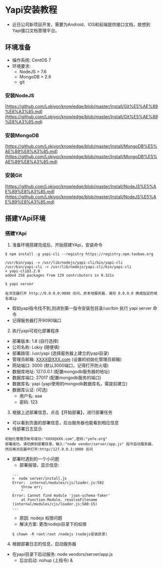# Yapi安装教程
* 近日公司新项目开发，需要为Android、IOS和前端提供接口文档，故想到Yapi接口文档管理平台。
## 环境准备
* 操作系统: CentOS 7
* 环境要求:
    + NodeJS > 7.6
    + MongoDB > 2.6
    + git
### 安装NodeJS
[https://github.com/Lokiyor/knowledge/blob/master/Install/Git%E5%AE%89%E8%A3%85.md](https://github.com/Lokiyor/knowledge/blob/master/Install/Git%E5%AE%89%E8%A3%85.md)
### 安装MongoDB
[https://github.com/Lokiyor/knowledge/blob/master/Install/MongoDB%E5%AE%89%E8%A3%85.md](https://github.com/Lokiyor/knowledge/blob/master/Install/MongoDB%E5%AE%89%E8%A3%85.md)
### 安装Git
[https://github.com/Lokiyor/knowledge/blob/master/Install/NodeJS%E5%AE%89%E8%A3%85.md](https://github.com/Lokiyor/knowledge/blob/master/Install/NodeJS%E5%AE%89%E8%A3%85.md)
## 搭建YApi环境
### 搭建YApi
1. 准备环境搭建完成后，开始搭建YApi，安装命令
```
$ npm install -g yapi-cli --registry https://registry.npm.taobao.org

/usr/bin/yapi -> /usr/lib/nodejs/yapi-cli/bin/yapi-cli
/usr/bin/yapi-cli -> /usr/lib/nodejs/yapi-cli/bin/yapi-cli
+ yapi-cli@1.2.8
added 256 packages from 129 contributors in 9.321s

$ yapi server

在浏览器打开 http://0.0.0.0:9090 访问。非本地服务器，请将 0.0.0.0 换成指定的域名或ip
```
* 假如yapi指令找不到,则进到第一指令安装包目录/usr/bin 执行 yapi server 命令
* 记得服务器打开9090端口
2. 执行yapi可视化部署程序
* 部署版本: 1.8 (自行选择)
* 公司名称: Lokiy (随便填)
* 部署路径: /usr/yapi (选择服务器上建立的yapi目录)
* 管理员邮箱: XXXX@XXX.com (设置的初始化管理员邮箱)
* 网站端口: 3000 (默认3000端口，记得打开防火墙)
* 数据库地址: 127.0.0.1 (配置mongodb服务器的地址)
* 数据库端口: 27017 (配置mongodb服务的端口)
* 数据库名: yapi (yapi使用的mongodb数据库名，需提前建立)
* 数据库认证: (可选)
    * 用户名: aaa
    * 密码: 123
3. 根据上述部署信息，点击【开始部署】，进行部署任务
* 可以看到页面的部署信息，后台服务器也能看到相应信息
* 待部署日志显示
```
初始化管理员帐号成功:"XXXX@XXX.com",密码:"ymfe.org"
部署成功，请切换到部署目录，输入:"node vendor/server/app.js" 指令启动服务器，然后再浏览器中打开:http//127.0.0.1:3000 访问 
```
* 部署时遇到的一个小问题
    * 部署报错，显示信息:
    ```
    ...
    >  node server/install.js
    Error:  internal/modules/cjs/loader.js:582
        throw err;
        ^
    Error: Cannot find module 'json-schema-faker'
        at Function.Module._resolveFilename (internal/modules/cjs/loader.js:580:15)
    ...
    ```
    * 原因: nodejs 权限问题
    * 解决方案: 更改nodejs目录下的权限
    ```
    $ chown -R root:root /nodejs (nodejs安装目录)
    ```
4. 根据部署日志的信息，启动服务器
* 在yapi目录下启动服务: node vendors/server/app.js
    * 后台启动: nohup (上指令) & 